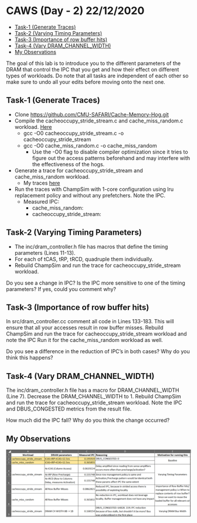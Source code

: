 # CAWS (Day - 2) 22/12/2020

- [Task-1 (Generate Traces)](#task-1-generate-traces)
- [Task-2 (Varying Timing Parameters)](#task-2-varying-timing-parameters)
- [Task-3 (Importance of row buffer hits)](#task-3-importance-of-row-buffer-hits)
- [Task-4 (Vary DRAM_CHANNEL_WIDTH)](#task-4-vary-dram_channel_width)
- [My Observations](#my-observations)

The goal of this lab is to introduce you to the different parameters of the DRAM that control the IPC that you get and how their effect on different types of workloads. Do note that all tasks are independent of each other so make sure to undo all your edits before moving onto the next one.

## Task-1 (Generate Traces)

- Clone https://github.com/CMU-SAFARI/Cache-Memory-Hog.git
- Compile the cacheoccupy_stride_stream.c and cache_miss_random.c workload. [Here](./day2/lab_day2/Cache-Memory-Hog)
  - gcc -O0 cacheoccupy_stride_stream.c -o cacheoccupy_stride_stream
  - gcc -O0 cache_miss_random.c -o cache_miss_random
    - Use the -O0 flag to disable compiler optimization since it tries to figure out the access patterns beforehand and may interfere with the effectiveness of the hogs.
- Generate a trace for cacheoccupy_stride_stream and cache_miss_random  workload.
  - My traces [here](./day2/lab_day2/ChampSim/tracer/memory_hog_day2_traces)
- Run the traces with ChampSim with 1-core configuration using lru replacement policy and without any prefetchers. Note the IPC.
  - Measured IPC:
    - cache_miss_random:
    - cacheoccupy_stride_stream: 

## Task-2 (Varying Timing Parameters)

- The inc/dram_controller.h file has macros that define the timing parameters (Lines 11-13).
- For each of tCAS, tRP, tRCD, quadruple them individually.
- Rebuild ChampSim and run the trace for cacheoccupy_stride_stream workload.

Do you see a change in IPC? Is the IPC more sensitive to one of the timing parameters? If yes, could you comment why?

## Task-3 (Importance of row buffer hits)

In src/dram_controller.cc comment all code in Lines 133-183. This will ensure that all your accesses result in row buffer misses.
Rebuild ChampSim and run the trace for cacheoccupy_stride_stream workload and note the IPC
Run it for the cache_miss_random workload as well.

Do you see a difference in the reduction of IPC’s in both cases? Why do you think this happens?

## Task-4 (Vary DRAM_CHANNEL_WIDTH)

The inc/dram_controller.h file has a macro for DRAM_CHANNEL_WIDTH (Line 7). 
Decrease the DRAM_CHANNEL_WIDTH to 1.
Rebuild ChampSim and run the trace for cacheoccupy_stride_stream workload.
Note the IPC and DBUS_CONGESTED metrics from the result file.

How much did the IPC fall? Why do you think the change occurred?

## My Observations

![Observations](images/2020-12-22-16-23-08.png)